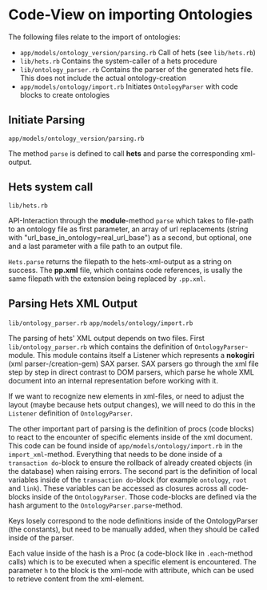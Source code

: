 Code-View on importing Ontologies
=================================

The following files relate to the import of ontologies:

- `app/models/ontology_version/parsing.rb` Call of hets (see `lib/hets.rb`)
- `lib/hets.rb` Contains the system-caller of a hets procedure
- `lib/ontology_parser.rb` Contains the parser of the generated hets file. This does not include the actual ontology-creation
- `app/models/ontology/import.rb` Initiates `OntologyParser` with code blocks to create ontologies

## Initiate Parsing

`app/models/ontology_version/parsing.rb`

The method `parse` is defined to call **hets** and parse the corresponding xml-output.

## Hets system call

`lib/hets.rb`

API-Interaction through the **module**-method `parse` which takes to file-path to an ontology
file as first parameter, an array of url replacements (string with "url_base_in_ontology=real_url_base")
as a second, but optional, one and a last parameter with a file path to an output file.

`Hets.parse` returns the filepath to the hets-xml-output as a string on success. The **pp.xml** file,
which contains code references, is usally the same filepath with the extension being replaced by
`.pp.xml`.

## Parsing Hets XML Output

`lib/ontology_parser.rb`
`app/models/ontology/import.rb`

The parsing of hets' XML output depends on two files. First `lib/ontology_parser.rb`
which contains the definition of `OntologyParser`-module. This module contains
itself a Listener which represents a **nokogiri** (xml parser-/creation-gem) SAX parser.
SAX parsers go through the xml file step by step in direct contrast to DOM parsers,
which parse he whole XML document into an internal representation before working with it.

If we want to recognize new elements in xml-files, or need to adjust the layout (maybe
because hets output changes), we will need to do this in the `Listener` definition
of `OntologyParser`.

The other important part of parsing is the definition of procs (code blocks) to react to
the encounter of specific elements inside of the xml document. This code can be found inside
of `app/models/ontology/import.rb` in the `import_xml`-method.
Everything that needs to be done inside of a `transaction do`-block to ensure the rollback of
already created objects (in the database) when raising errors.
The second part is the definition of local variables inside of the `transaction do`-block
(for example `ontology`, `root` and `link`). These variables can be accessed as closures across
all code-blocks inside of the `OntologyParser`. Those code-blocks are defined via
the hash argument to the `OntologyParser.parse`-method.

Keys losely correspond to the node definitions
inside of the OntologyParser (the constants), but need to be manually added, when they should be
called inside of the parser.

Each value inside of the hash is a Proc (a code-block like in `.each`-method calls) which is to be
executed when a specific element is encountered. The parameter `h` to the block is the xml-node with
attribute, which can be used to retrieve content from the xml-element.
